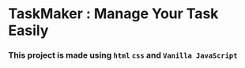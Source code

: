 # TaskMaker : Manage Your Task Easily

### This project is made using `html` `css` and `Vanilla JavaScript`
